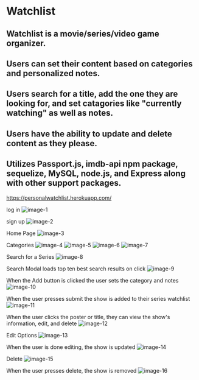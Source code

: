 # Watchlist

## Watchlist is a movie/series/video game organizer.

## Users can set their content based on categories and personalized notes.

## Users search for a title, add the one they are looking for, and set catagories like "currently watching" as well as notes. 

## Users have the ability to update and delete content as they please. 

## Utilizes Passport.js, imdb-api npm package, sequelize, MySQL, node.js, and Express along with other support packages.

https://personalwatchlist.herokuapp.com/

log in
![image-1](instructions/1.PNG)

sign up
![image-2](instructions/2.PNG)

Home Page
![image-3](instructions/3.PNG)

Categories
![image-4](instructions/4.PNG)
![image-5](instructions/5.PNG)
![image-6](instructions/6.PNG)
![image-7](instructions/7.PNG)

Search for a Series
![image-8](instructions/8.PNG)

Search Modal loads top ten best search results on click
![image-9](instructions/9.PNG)

When the Add button is clicked the user sets the category and notes
![image-10](instructions/10.PNG)

When the user presses submit the show is added to their series watchlist
![image-11](instructions/11.PNG)

When the user clicks the poster or title, they can view the show's information, edit, and delete
![image-12](instructions/12.PNG)

Edit Options
![image-13](instructions/13.PNG)

When the user is done editing, the show is updated
![image-14](instructions/14.PNG)

Delete
![image-15](instructions/15.PNG)

When the user presses delete, the show is removed
![image-16](instructions/16.PNG)